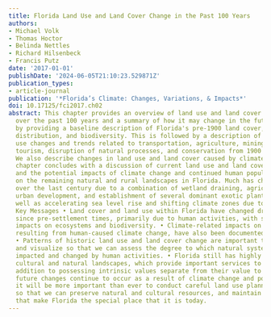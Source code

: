 ```yaml
---
title: Florida Land Use and Land Cover Change in the Past 100 Years
authors:
- Michael Volk
- Thomas Hoctor
- Belinda Nettles
- Richard Hilsenbeck
- Francis Putz
date: '2017-01-01'
publishDate: '2024-06-05T21:10:23.529871Z'
publication_types:
- article-journal
publication: '*Florida’s Climate: Changes, Variations, & Impacts*'
doi: 10.17125/fci2017.ch02
abstract: This chapter provides an overview of land use and land cover change in Florida
  over the past 100 years and a summary of how it may change in the future. We begin
  by providing a baseline description of Florida's pre-1900 land cover, natural resource
  distribution, and biodiversity. This is followed by a description of major land
  use changes and trends related to transportation, agriculture, mining, urbanization,
  tourism, disruption of natural processes, and conservation from 1900 to the present.
  We also describe changes in land use and land cover caused by climate change. The
  chapter concludes with a discussion of current land use and land cover patterns,
  and the potential impacts of climate change and continued human population growth
  on the remaining natural and rural landscapes in Florida. Much has changed in Florida
  over the last century due to a combination of wetland draining, agriculture conversion,
  urban development, and establishment of several dominant exotic plant species, as
  well as accelerating sea level rise and shifting climate zones due to climate change.
  Key Messages • Land cover and land use within Florida have changed dramatically
  since pre-settlement times, primarily due to human activities, with significant
  impacts on ecosystems and biodiversity. • Climate-related impacts on land cover,
  resulting from human-caused climate change, have also been documented in Florida.
  • Patterns of historic land use and land cover change are important to quantify
  and visualize so that we can assess the degree to which natural systems have been
  impacted and changed by human activities. • Florida still has highly significant
  cultural and natural landscapes, which provide important services to people, in
  addition to possessing intrinsic values separate from their value to humans. • As
  future changes continue to occur as a result of climate change and population growth,
  it will be more important than ever to conduct careful land use planning and management
  so that we can preserve natural and cultural resources, and maintain the qualities
  that make Florida the special place that it is today.
---
```

